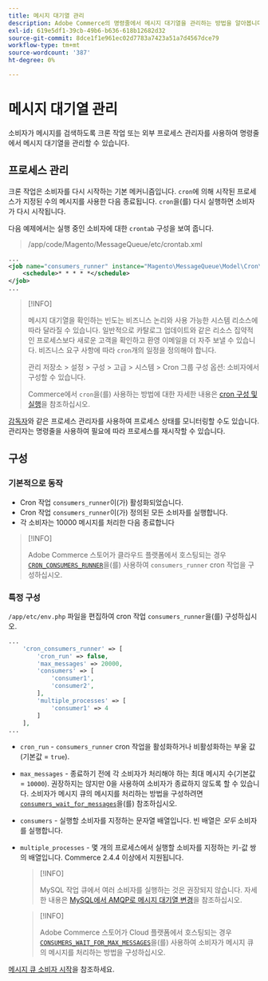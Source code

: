 ```yaml
---
title: 메시지 대기열 관리
description: Adobe Commerce의 명령줄에서 메시지 대기열을 관리하는 방법을 알아봅니다.
exl-id: 619e5df1-39cb-49b6-b636-618b12682d32
source-git-commit: 8dce1f1e961ec02d7783a7423a51a7d4567dce79
workflow-type: tm+mt
source-wordcount: '387'
ht-degree: 0%

---
```


# 메시지 대기열 관리

소비자가 메시지를 검색하도록 크론 작업 또는 외부 프로세스 관리자를 사용하여 명령줄에서 메시지 대기열을 관리할 수 있습니다.

## 프로세스 관리

크론 작업은 소비자를 다시 시작하는 기본 메커니즘입니다. `cron`에 의해 시작된 프로세스가 지정된 수의 메시지를 사용한 다음 종료됩니다. `cron`을(를) 다시 실행하면 소비자가 다시 시작됩니다.

다음 예제에서는 실행 중인 소비자에 대한 `crontab` 구성을 보여 줍니다.

> /app/code/Magento/MessageQueue/etc/crontab.xml

```xml
...
<job name="consumers_runner" instance="Magento\MessageQueue\Model\Cron\ConsumersRunner" method="run">
    <schedule>* * * * *</schedule>
</job>
...
```

>[!INFO]
>
>메시지 대기열을 확인하는 빈도는 비즈니스 논리와 사용 가능한 시스템 리소스에 따라 달라질 수 있습니다. 일반적으로 카탈로그 업데이트와 같은 리소스 집약적인 프로세스보다 새로운 고객을 확인하고 환영 이메일을 더 자주 보낼 수 있습니다. 비즈니스 요구 사항에 따라 `cron`개의 일정을 정의해야 합니다.
>
>관리 저장소 > 설정 > 구성 > 고급 > 시스템 > Cron 그룹 구성 옵션: 소비자에서 구성할 수 있습니다.
>
>Commerce에서 `cron`을(를) 사용하는 방법에 대한 자세한 내용은 [cron 구성 및 실행](../cli/configure-cron-jobs.md)을 참조하십시오.

[감독자](https://supervisord.readthedocs.io/en/latest/)와 같은 프로세스 관리자를 사용하여 프로세스 상태를 모니터링할 수도 있습니다. 관리자는 명령줄을 사용하여 필요에 따라 프로세스를 재시작할 수 있습니다.

## 구성

### 기본적으로 동작

- Cron 작업 `consumers_runner`이(가) 활성화되었습니다.
- Cron 작업 `consumers_runner`이(가) 정의된 모든 소비자를 실행합니다.
- 각 소비자는 10000 메시지를 처리한 다음 종료합니다

>[!INFO]
>
>Adobe Commerce 스토어가 클라우드 플랫폼에서 호스팅되는 경우 [`CRON_CONSUMERS_RUNNER`](https://experienceleague.adobe.com/docs/commerce-cloud-service/user-guide/configure/env/stage/variables-deploy.html#cron_consumers_runner)을(를) 사용하여 `consumers_runner` cron 작업을 구성하십시오.

### 특정 구성

`/app/etc/env.php` 파일을 편집하여 cron 작업 `consumers_runner`을(를) 구성하십시오.

```php
...
    'cron_consumers_runner' => [
        'cron_run' => false,
        'max_messages' => 20000,
        'consumers' => [
            'consumer1',
            'consumer2',
        ],
        'multiple_processes' => [
            'consumer1' => 4
        ]
    ],
...
```

- `cron_run` - `consumers_runner` cron 작업을 활성화하거나 비활성화하는 부울 값(기본값 = `true`).
- `max_messages` - 종료하기 전에 각 소비자가 처리해야 하는 최대 메시지 수(기본값 = `10000`). 권장하지는 않지만 0을 사용하여 소비자가 종료하지 않도록 할 수 있습니다. 소비자가 메시지 큐의 메시지를 처리하는 방법을 구성하려면 [`consumers_wait_for_messages`](../reference/config-reference-envphp.md#consumerswaitformessages)을(를) 참조하십시오.
- `consumers` - 실행할 소비자를 지정하는 문자열 배열입니다. 빈 배열은 *모두* 소비자를 실행합니다.
- `multiple_processes` - 몇 개의 프로세스에서 실행할 소비자를 지정하는 키-값 쌍의 배열입니다. Commerce 2.4.4 이상에서 지원됩니다.

  >[!INFO]
  >
  >MySQL 작업 큐에서 여러 소비자를 실행하는 것은 권장되지 않습니다. 자세한 내용은 [MySQL에서 AMQP로 메시지 대기열 변경](https://developer.adobe.com/commerce/php/development/components/message-queues/#change-message-queue-from-mysql-to-amqp)을 참조하십시오.

  >[!INFO]
  >
  >Adobe Commerce 스토어가 Cloud 플랫폼에서 호스팅되는 경우 [`CONSUMERS_WAIT_FOR_MAX_MESSAGES`](https://experienceleague.adobe.com/docs/commerce-cloud-service/user-guide/configure/env/stage/variables-deploy.html#consumers_wait_for_max_messages)을(를) 사용하여 소비자가 메시지 큐의 메시지를 처리하는 방법을 구성하십시오.

[메시지 큐 소비자 시작](../cli/start-message-queues.md)을 참조하세요.
